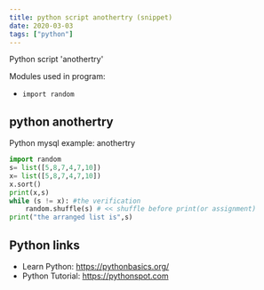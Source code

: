 ```yaml
---
title: python script anothertry (snippet)
date: 2020-03-03
tags: ["python"]
---
```

Python script 'anothertry'


Modules used in program: 
* `import random`

## python anothertry

Python mysql example: anothertry

```python
import random
s= list([5,8,7,4,7,10])
x= list([5,8,7,4,7,10])
x.sort()
print(x,s)
while (s != x): #the verification 
    random.shuffle(s) # << shuffle before print(or assignment)
print("the arranged list is",s)

```

## Python links

- Learn Python: https://pythonbasics.org/
- Python Tutorial: https://pythonspot.com
